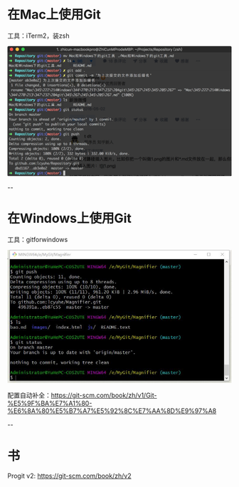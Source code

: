 # 在Mac上使用Git
工具：iTerm2，装zsh

![iTerm2.png](./images/iTerms.png)

--
# 在Windows上使用Git
工具：gitforwindows

![gitforwindows.png](./images/gitforwindows.jpg)


配置自动补全：https://git-scm.com/book/zh/v1/Git-%E5%9F%BA%E7%A1%80-%E6%8A%80%E5%B7%A7%E5%92%8C%E7%AA%8D%E9%97%A8

--
# 书
Progit v2: https://git-scm.com/book/zh/v2

